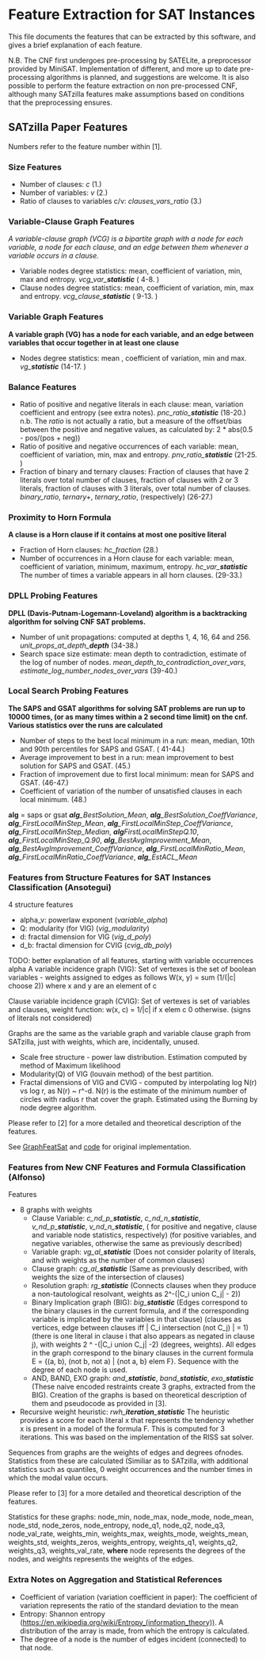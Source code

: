 # Feature Extraction for SAT Instances

This file documents the features that can be extracted by this software, and gives a brief explanation of each feature.

N.B. The CNF first undergoes pre-processing by SATELite, a preprocessor provided by MiniSAT. Implementation of
different,
and more up to date pre-processing algorithms is planned, and suggestions are welcome. It is also possible to perform
the
feature extraction on non pre-processed CNF, although many SATzilla features make assumptions based on conditions that
the preprocessing ensures.

## SATzilla Paper Features

Numbers refer to the feature number within [1].

### Size Features

- Number of clauses: _c_ (1.)
- Number of variables: _v_ (2.)
- Ratio of clauses to variables c/v: _clauses_vars_ratio_ (3.)

### Variable-Clause Graph Features

*A variable-clause graph (VCG) is a bipartite graph with a node for each variable, a node for each clause,
and an edge between them whenever a variable occurs in a clause.*

- Variable nodes degree statistics: mean, coefficient of variation, min, max and entropy. *vcg_var_**statistic*** (
  4-8. )
- Clause nodes degree statistics: mean, coefficient of variation, min, max and entropy. *vcg_clause_**statistic*** (
  9-13. )

### Variable Graph Features

**A variable graph (VG) has a node for each variable, and an edge between variables that occur together in at least one
clause**

- Nodes degree statistics: mean , coefficient of variation, min and max. *vg_**statistic*** (14-17. )

### Balance Features

- Ratio of positive and negative literals in each clause: mean, variation coefficient and entropy (see extra notes).
  *pnc_ratio_**statistic*** (18-20.)
  n.b. The _ratio_ is not actually a ratio, but a measure of the offset/bias between the positive and negative values,
  as calculated by: 2 * abs(0.5 - pos/(pos + neg))
- Ratio of positive and negative occurrences of each variable: mean, coefficient of variation, min, max and entropy.
  *pnv_ratio_**statistic*** (21-25. )
- Fraction of binary and ternary clauses: Fraction of clauses that have 2 literals over total number of clauses,
  fraction of clauses with 2 or 3 literals, fraction of clauses with 3 literals, over total number of clauses.
  _binary_ratio_, _ternary+_, _ternary_ratio_, (respectively) (26-27.)

### Proximity to Horn Formula

**A clause is a Horn clause if it contains at most one positive literal**

- Fraction of Horn clauses: _hc_fraction_ (28.)
- Number of occurrences in a Horn clause for each variable: mean, coefficient of variation, minimum, maximum, entropy.
  *hc_var_**statistic*** The number of times a variable appears in all horn clauses. (29-33.)

### DPLL Probing Features

**DPLL (Davis-Putnam-Logemann-Loveland) algorithm is a backtracking algorithm for solving CNF SAT problems.**

- Number of unit propagations: computed at depths 1, 4, 16, 64 and 256. *unit_props_at_depth_**depth*** (34-38.)
- Search space size estimate: mean depth to contradiction, estimate of the log of number of nodes.
  _mean_depth_to_contradiction_over_vars_, _estimate_log_number_nodes_over_vars_ (39-40.)

### Local Search Probing Features

**The SAPS and GSAT algorithms for solving SAT problems are run up to 10000 times,
(or as many times within a 2 second time limit) on the cnf. Various statistics over the runs are calculated**

- Number of steps to the best local minimum in a run: mean, median, 10th and 90th percentiles for SAPS and GSAT. (
  41-44.)
- Average improvement to best in a run: mean improvement to best solution for SAPS and GSAT. (45.)
- Fraction of improvement due to first local minimum: mean for SAPS and GSAT. (46-47.)
- Coefficient of variation of the number of unsatisfied clauses in each local minimum. (48.)

**alg** = saps or gsat
***alg**_BestSolution_Mean*, ***alg**_BestSolution_CoeffVariance*, ***alg**_FirstLocalMinStep_Mean*,
***alg**_FirstLocalMinStep_CoeffVariance*, ***alg**_FirstLocalMinStep_Median*, ***alg**_FirstLocalMinStepQ_.10*,
***alg**_FirstLocalMinStep_Q.90*, ***alg**_BestAvgImprovement_Mean*, ***alg**_BestAvgImprovement_CoeffVariance*,
***alg**_FirstLocalMinRatio_Mean*, ***alg**_FirstLocalMinRatio_CoeffVariance*, ***alg**_EstACL_Mean*

### Features from Structure Features for SAT Instances Classification (Ansotegui)

4 structure features

- alpha_v: powerlaw exponent (_variable_alpha_)
- Q: modularity (for VIG) (_vig_modularity_)
- d: fractal dimension for VIG (_vig_d_poly_)
- d_b: fractal dimension for CVIG (_cvig_db_poly_)

TODO: better explanation of all features, starting with variable occurrences alpha
A variable incidence graph (VIG): Set of vertexes is the set of boolean variables - weights assigned to edges as follows
W(x, y) = sum (1/(|c| choose 2)) where x and y are an element of c

Clause variable incidence graph (CVIG): Set of vertexes is set of variables and clauses, weight function:
w(x, c) = 1/|c| if x elem c
0 otherwise.
(signs of literals not considered)

Graphs are the same as the variable graph and variable clause graph from SATzilla, just with weights, which are,
incidentally, unused.

- Scale free structure - power law distribution. Estimation computed by method of Maximum likelihood
- Modularity(Q) of VIG (louvain method) of the best partition.
- Fractal dimensions of VIG and CVIG - computed by interpolating log N(r) vs log r, as N(r) ~ r^-d.
  N(r) is the estimate of the minimum number of circles with radius r that cover the graph.
  Estimated using the Burning by node degree algorithm.

Please refer to [2] for a more detailed and theoretical description of the features.

See [GraphFeatSat](https://www.ugr.es/~jgiraldez/)
and [code](https://www.ugr.es/~jgiraldez/download/graph_features_sat_v_2_2.tar.gz) for original implementation.

### Features from New CNF Features and Formula Classification (Alfonso)

Features

- 8 graphs with weights
    - Clause Variable: *c_nd_p_**statistic***, *c_nd_n_**statistic***, *v_nd_p_**statistic***, *v_nd_n_**statistic***, (
      for positive and negative, clause and variable node statistics, respectively) (for positive variables, and
      negative variables, otherwise the same as previously described)
    - Variable graph: *vg_al_**statistic*** (Does not consider polarity of literals, and with weights as the number of
      common clauses)
    - Clause graph: *cg_al_**statistic*** (Same as previously described, with weights the size of the intersection of
      clauses)
    - Resolution graph: *rg_**statistic*** (Connects clauses when they produce a non-tautological resolvant, weights as
      2^-(|C_i union C_j| - 2))
    - Binary Implication graph (BIG): *big_**statistic*** (Edges correspond to the binary clauses in the current
      formula, and if the
      corresponding variable is implicated by the variables in that clause) (clauses as vertices, edge between clauses
      iff
      | C_i intersection (not C_j) | = 1) (there is one literal in clause i that also appears as negated in clause j),
      with weights 2 ^ -(|C_i union C_j| -2) (degrees, weights). All edges in the graph correspond to the
      binary clauses in the current formula E = {(a, b), (not b, not a) | {not a, b} elem F}. Sequence with the degree
      of each node is used.
    - AND, BAND, EXO graph: *and_**statistic***, *band_**statistic***, *exo_**statistic*** (These naive encoded
      restraints create 3 graphs, extracted from the BIG).
      Creation of the graphs is based on theoretical description of them and pseudocode as provided in [3].
- Recursive weight heuristic: *rwh_**iteration**_**statistic*** The heuristic provides a score for each literal x that
  represents the tendency whether x is present in a model of the formula F.
  This is computed for 3 iterations. This was based on the implementation of the RISS sat solver.

Sequences from graphs are the weights of edges and degrees ofnodes. Statistics from these are calculated (Similiar as to
SATzilla, with additional statistics such as quantiles, 0 weight occurrences and the number times in which the modal
value occurs.

Please refer to [3] for a more detailed and theoretical description of the features.

Statistics for these graphs: node_min, node_max, node_mode, node_mean, node_std, node_zeros, node_entropy, node_q1,
node_q2, node_q3, node_val_rate,
weights_min, weights_max, weights_mode, weights_mean, weights_std, weights_zeros, weights_entropy, weights_q1,
weights_q2, weights_q3, weights_val_rate,
**where** node represents the degrees of the nodes, and weights represents the weights of the edges.

### Extra Notes on Aggregation and Statistical References

- Coefficient of variation (variation coefficient in paper):
  The coefficient of variation represents the ratio of the standard deviation to the mean
- Entropy: Shannon entropy (https://en.wikipedia.org/wiki/Entropy_(information_theory)). A distribution of the array is
  made, from which the entropy is calculated.
- The degree of a node is the number of edges incident (connected) to that node.